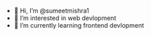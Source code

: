 - 👋 Hi, I’m @sumeetmishra1
- 👀 I’m interested in web devlopment
- 🌱 I’m currently learning frontend devlopment

<!---
sumeetmishra1/sumeetmishra1 is a ✨ special ✨ repository because its `README.md` (this file) appears on your GitHub profile.
You can click the Preview link to take a look at your changes.
--->
